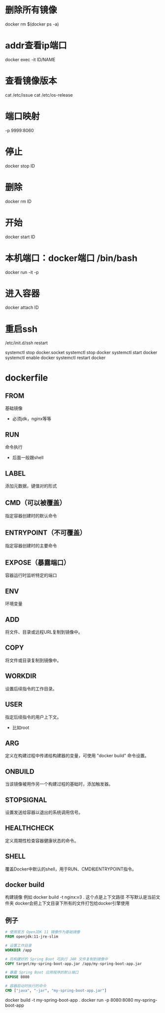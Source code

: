 # 删除所有镜像

docker rm $(docker ps -a)

# addr查看ip端口

docker exec -it ID/NAME

# 查看镜像版本

cat /etc/issue
cat /etc/os-release

# 端口映射

-p 9999:8060

# 停止

docker stop ID

# 删除

docker rm ID

# 开始

docker start ID

# 本机端口：docker端口 /bin/bash

docker run -it -p

# 进入容器

docker attach ID

# 重启ssh

/etc/init.d/ssh restart

systemctl stop docker.socket
systemctl stop docker
systemctl start docker
systemctl enable docker
systemctl restart docker

# dockerfile

## FROM
基础镜像
* 必须jdk，nginx等等

## RUN
命令执行
* 后面一般跟shell

## LABEL
添加元数据，键值对的形式


## CMD（可以被覆盖）
指定容器创建时的默认命令

## ENTRYPOINT（不可覆盖）
指定容器创建时的主要命令

## EXPOSE（暴露端口）
容器运行时监听特定的端口

## ENV
环境变量

## ADD
将文件、目录或远程URL复制到镜像中。

## COPY
将文件或目录复制到镜像中。

## WORKDIR
设置后续指令的工作目录。

## USER	
指定后续指令的用户上下文。

* 比如root

## ARG
定义在构建过程中传递给构建器的变量，可使用 "docker build" 命令设置。

## ONBUILD
当该镜像被用作另一个构建过程的基础时，添加触发器。

## STOPSIGNAL
设置发送给容器以退出的系统调用信号。

## HEALTHCHECK
定义周期性检查容器健康状态的命令。

## SHELL
覆盖Docker中默认的shell，用于RUN、CMD和ENTRYPOINT指令。

## docker build
构建镜像
例如 docker build -t nginx:v3 .
这个点是上下文路径
不写默认是当前文件夹
docker会把上下文目录下所有的文件打包给docker引擎使用

## 例子

```dockerfile
# 使用官方 OpenJDK 11 镜像作为基础镜像
FROM openjdk:11-jre-slim

# 设置工作目录
WORKDIR /app

# 将构建好的 Spring Boot 可执行 JAR 文件复制到镜像中
COPY target/my-spring-boot-app.jar /app/my-spring-boot-app.jar

# 暴露 Spring Boot 应用程序的默认端口
EXPOSE 8080

# 容器启动时执行的命令
CMD ["java", "-jar", "my-spring-boot-app.jar"]

```
docker build -t my-spring-boot-app .
docker run -p 8080:8080 my-spring-boot-app










